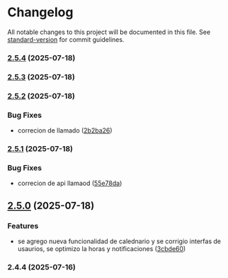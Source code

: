 # Changelog

All notable changes to this project will be documented in this file. See [standard-version](https://github.com/conventional-changelog/standard-version) for commit guidelines.

### [2.5.4](https://github.com/JuniorArias02/formurioMedico/compare/v2.5.3...v2.5.4) (2025-07-18)

### [2.5.3](https://github.com/JuniorArias02/formurioMedico/compare/v2.5.2...v2.5.3) (2025-07-18)

### [2.5.2](https://github.com/JuniorArias02/formurioMedico/compare/v2.5.1...v2.5.2) (2025-07-18)


### Bug Fixes

* correcion de llamado ([2b2ba26](https://github.com/JuniorArias02/formurioMedico/commit/2b2ba26852ad13ffc5e6830d0c3c5e642655588c))

### [2.5.1](https://github.com/JuniorArias02/formurioMedico/compare/v2.5.0...v2.5.1) (2025-07-18)


### Bug Fixes

* correcion de api llamaod ([55e78da](https://github.com/JuniorArias02/formurioMedico/commit/55e78da6d33195f415a2761bcecd9296888b146b))

## [2.5.0](https://github.com/JuniorArias02/formurioMedico/compare/v2.4.4...v2.5.0) (2025-07-18)


### Features

* se agrego nueva funcionalidad de calednario y se corrigio interfas de usaurios,  se optimizo la horas y notificaciones ([3cbde60](https://github.com/JuniorArias02/formurioMedico/commit/3cbde60ed6f9d1da5cd109e76186ef0cc7dd7ab4))

### 2.4.4 (2025-07-16)
